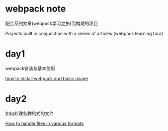 # webpack note
配合系列文章(webpack学习之旅)而构建的项目

Projects built in conjunction with a series of articles (webpack learning tour)

# day1
webpack安装与基本使用

[how to install webpack and basic usage](https://www.cnblogs.com/joyjoe/p/7074820.html)

# day2
如何处理各种格式的文件

[How to handle files in various formats](https://www.cnblogs.com/joyjoe/p/10359112.html)
